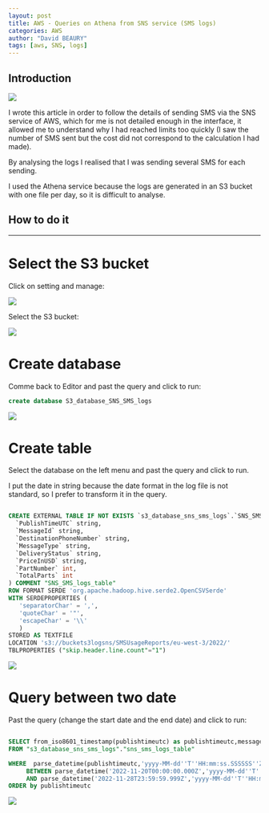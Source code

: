 ```yaml
---
layout: post
title: AWS - Queries on Athena from SNS service (SMS logs)
categories: AWS
author: "David BEAURY"
tags: [aws, SNS, logs] 
---
```

## Introduction
<img src="https://cloud-davb.github.io/devops/images/post/2022-11-29-AWS-Queries-on-Athena-SNS-SMS-image6.png">

I wrote this article in order to follow the details of sending SMS via the SNS service of AWS, which for me is not detailed enough in the interface, it allowed me to understand why I had reached limits too quickly (I saw the number of SMS sent but the cost did not correspond to the calculation I had made). 

By analysing the logs I realised that I was sending several SMS for each sending.

I used the Athena service because the logs are generated in an S3 bucket with one file per day, so it is difficult to analyse. 

## How to do it
---
# Select the S3 bucket

Click on setting and manage:

<img src="https://cloud-davb.github.io/devops/images/post/2022-11-29-AWS-Queries-on-Athena-SNS-SMS-image1.png">

Select the S3 bucket:

<img src="https://cloud-davb.github.io/devops/images/post/2022-11-29-AWS-Queries-on-Athena-SNS-SMS-image2.png">

# Create database

Comme back to Editor and past the query and click to run:

```sql
create database S3_database_SNS_SMS_logs
```

<img src="https://cloud-davb.github.io/devops/images/post/2022-11-29-AWS-Queries-on-Athena-SNS-SMS-image3.png">

# Create table

Select the database on the left menu and past the query and click to run.

I put the date in string because the date format in the log file is not standard, so I prefer to transform it in the query.

```sql

CREATE EXTERNAL TABLE IF NOT EXISTS `s3_database_sns_sms_logs`.`SNS_SMS_logs_table` (
  `PublishTimeUTC` string,
  `MessageId` string,
  `DestinationPhoneNumber` string,
  `MessageType` string,
  `DeliveryStatus` string,
  `PriceInUSD` string,
  `PartNumber` int,
  `TotalParts` int
) COMMENT "SNS_SMS_logs_table"
ROW FORMAT SERDE 'org.apache.hadoop.hive.serde2.OpenCSVSerde'
WITH SERDEPROPERTIES (
   'separatorChar' = ',',
   'quoteChar' = '"',
   'escapeChar' = '\\'
   )
STORED AS TEXTFILE
LOCATION 's3://buckets3logsns/SMSUsageReports/eu-west-3/2022/'
TBLPROPERTIES ("skip.header.line.count"="1")
```
<img src="https://cloud-davb.github.io/devops/images/post/2022-11-29-AWS-Queries-on-Athena-SNS-SMS-image4.png">

# Query between two date

Past the query (change the start date and the end date) and click to run:

```SQL

SELECT from_iso8601_timestamp(publishtimeutc) as publishtimeutc,messageid,MessageType,DeliveryStatus,PriceInUSD,PartNumber,TotalParts
FROM "s3_database_sns_sms_logs"."sns_sms_logs_table"

WHERE  parse_datetime(publishtimeutc,'yyyy-MM-dd''T''HH:mm:ss.SSSSSS''Z') 
     BETWEEN parse_datetime('2022-11-20T00:00:00.000Z','yyyy-MM-dd''T''HH:mm:ss.SSSSSS''Z') 
     AND parse_datetime('2022-11-28T23:59:59.999Z','yyyy-MM-dd''T''HH:mm:ss.SSSSSS''Z')
ORDER by publishtimeutc  

````
<img src="https://cloud-davb.github.io/devops/images/post/2022-11-29-AWS-Queries-on-Athena-SNS-SMS-image5.png">
